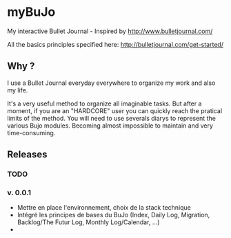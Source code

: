 # myBuJo
My interactive Bullet Journal - Inspired by  http://www.bulletjournal.com/ 

All the basics principles specified here: http://bulletjournal.com/get-started/ 

## Why ? 

I use a Bullet Journal everyday everywhere to organize my work and also my life. 

It's a very useful method to organize all imaginable tasks. 
But after a moment, if you are an "HARDCORE" user you can quickly reach the pratical limits of the method. You will need to use severals diarys to represent the various Bujo modules. Becoming almost impossible to maintain and very time-consuming.

## Releases

### TODO

###  v. 0.0.1

* Mettre en place l'environnement, choix de la stack technique
* Intégré les principes de bases du BuJo (Index, Daily Log, Migration, Backlog/The Futur Log, Monthly Log/Calendar, ...)
* 
